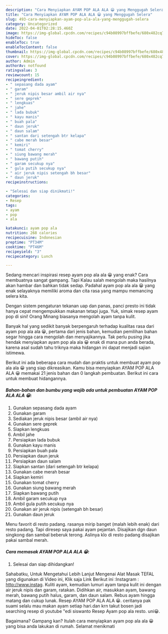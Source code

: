 ```yaml
---
description: "Cara Menyiapkan AYAM POP ALA ALA 😀 yang Menggugah Selera"
title: "Cara Menyiapkan AYAM POP ALA ALA 😀 yang Menggugah Selera"
slug: 493-cara-menyiapkan-ayam-pop-ala-ala-yang-menggugah-selera
category: Uncategorized
date: 2022-04-01T02:28:15.460Z
image: https://img-global.cpcdn.com/recipes/c94b08997bffbefe/680x482cq70/ayam-pop-ala-ala-foto-resep-utama.jpg
hideToc: false
enableToc: true
enableTocContent: false
thumbnail: https://img-global.cpcdn.com/recipes/c94b08997bffbefe/680x482cq70/ayam-pop-ala-ala-foto-resep-utama.jpg
cover: https://img-global.cpcdn.com/recipes/c94b08997bffbefe/680x482cq70/ayam-pop-ala-ala-foto-resep-utama.jpg
author: Admin
authorAv: notfound
ratingvalue: 3
reviewcount: 15
recipeingredient:
- " sepasang dada ayam"
- " garam"
- " jeruk nipis besar ambil air nya"
- " sere geprek"
- " lengkuas"
- " jahe"
- " lada bubuk"
- " kayu manis"
- " buah pala"
- " daun jeruk"
- " daun salam"
- " santan dari setengah btr kelapa"
- " cabe merah besar"
- " kemiri"
- " tomat cherry"
- " siung bawang merah"
- " bawang putih"
- " garam secukup nya"
- " gula putih secukup nya"
- " air jeruk nipis setengah bh besar"
- " daun jeruk"
recipeinstructions:

- "Selesai dan siap dinikmati!"
categories:
- Resep
tags:
- ayam
- pop
- ala

katakunci: ayam pop ala 
nutrition: 268 calories
recipecuisine: Indonesian
preptime: "PT34M"
cooktime: "PT46M"
recipeyield: "3"
recipecategory: Lunch

---
```



Sedang mencari inspirasi resep ayam pop ala ala 😀 yang enak? Cara membuatnya sangat gampang. Tapi Kalau salah mengolah maka hasilnya akan hambar dan bahkan tidak sedap. Padahal ayam pop ala ala 😀 yang enak selayaknya memiliki aroma dan cita rasa yang mampu memancing selera kita.


Dengan sistem pengaturan tekanan uap dan panas, panci presto ini tidak hanya cepat mengempukkan makanan tetapi juga. Yuk, simak resep ayam pop di sini! Orang Minang biasanya mengolah ayam tanpa kulit.

Banyak hal yang sedikit banyak berpengaruh terhadap kualitas rasa dari ayam pop ala ala 😀, pertama dari jenis bahan, kemudian pemilihan bahan segar hingga cara mengolah dan menyajikannya. Tak perlu pusing jika hendak menyiapkan ayam pop ala ala 😀 enak di mana pun anda berada, karena asal sudah tahu triknya maka hidangan ini dapat menjadi sajian istimewa.


Berikut ini ada beberapa cara mudah dan praktis untuk membuat ayam pop ala ala 😀 yang siap dikreasikan. Kamu bisa menyiapkan AYAM POP ALA ALA 😀 memakai 21 jenis bahan dan 0 langkah pembuatan. Berikut ini cara untuk membuat hidangannya.

<!--inarticleads1-->

##### Bahan-bahan dan bumbu yang wajib ada untuk pembuatan AYAM POP ALA ALA 😀:

1. Gunakan  sepasang dada ayam
1. Gunakan  garam
1. Sediakan  jeruk nipis besar (ambil air nya)
1. Gunakan  sere geprek
1. Siapkan  lengkuas
1. Ambil  jahe
1. Persiapkan  lada bubuk
1. Gunakan  kayu manis
1. Persiapkan  buah pala
1. Persiapkan  daun jeruk
1. Persiapkan  daun salam
1. Siapkan  santan (dari setengah btr kelapa)
1. Gunakan  cabe merah besar
1. Siapkan  kemiri
1. Gunakan  tomat cherry
1. Gunakan  siung bawang merah
1. Siapkan  bawang putih
1. Ambil  garam secukup nya
1. Ambil  gula putih secukup nya
1. Gunakan  air jeruk nipis (setengah bh besar)
1. Gunakan  daun jeruk


Menu favorit di resto padang. rasanya mirip banget (malah lebih enak) dari resto padang. Tapi diresep saya pakai ayam pejantan. Disajikan dgn daun singkong dan sambal beberuk terong. Aslinya klo di resto padang disajikan pakai sambal merah. 

<!--inarticleads2-->

##### Cara memasak AYAM POP ALA ALA 😀:


1. Selesai dan siap dihidangkan!

Sahabatku, Untuk Mengetahui Lebih Lanjut Mengenai Alat Masak TEFAL yang digunakan di Video ini, Klik saja Link Berikut ini :Instagram : http://www.instag. Kuliti ayam, kemudian lumuri ayam tanpa kulit ini dengan air jeruk nipis dan garam, ratakan. Didihkan air, masukkan ayam, bawang merah, bawang putih halus, garam, dan daun salam. Rebus ayam hingga matang dan cukup lunak. Resep AYAM POP ALA ALA 😀. ceritanya pak suami selalu mau makan ayam setiap hari.dan krn takut bosen jadi searching resep di youtube &#34;edi siswanto Resep Ayam pop ala resto. uni😀. 

Bagaimana? Gampang kan? Itulah cara menyiapkan ayam pop ala ala 😀 yang bisa anda lakukan di rumah. Selamat menikmati
